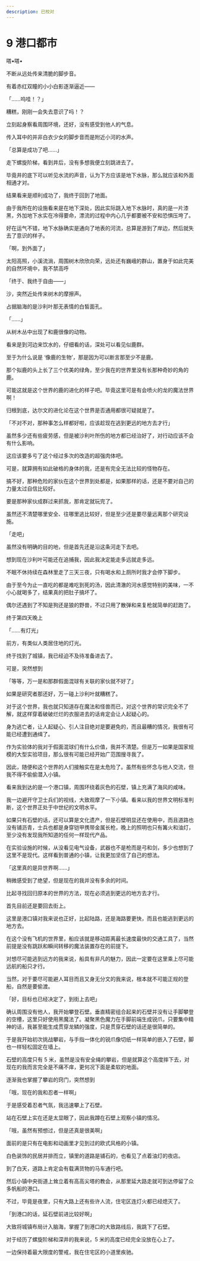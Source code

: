 ```yaml
---
description: 已校对
---
```


# 9 港口都市

嗒•嗒•

不断从远处传来清脆的脚步音。

有着赤红双瞳的小小白影逐渐逼近——

「……呜哇！？」

糟糕，刚刚一会失去意识了吗！？

立刻起身察看周围环境，还好，没有感受到他人的气息。

传入耳中的并非白衣少女的脚步音而是附近小河的水声。

「总算是成功了吧……」

走下螺旋阶梯，看到井后，没有多想我便立刻跳进去了。

毕竟井的底下可以听见水流的声音，认为下方应该是地下水脉，那么就应该和外面相通才对。

结果看来是顺利成功了，我终于回到了地面。

由于我所在的设施看来是在地下深处，因此实际跳入地下水脉时，真的是一片漆黑，外加地下水实在冷得要命，漂流的过程中内心几乎都要被不安和恐惧压垮了。

好在运气不错，地下水脉确实是通向了地表的河流，总算是游到了岸边，然后就失去了意识的样子。

「啊，到外面了」

太阳高照，小溪流淌，周围树木欣欣向荣，远处还有巍峨的群山，置身于如此完美的自然环境中，我不禁高呼

「终于、我终于自由——」

沙，突然近处传来树木的摩擦声。

占据脑海的是沙利叶那无表情的白皙面孔。

「……」

从树木丛中出现了和鹿很像的动物。

看来是到河边来饮水的，仔细看的话，深处可以看见似鹿群。

至于为什么说是 ‘像鹿的生物’，那是因为可以断言那至少不是鹿。

那个拟鹿的头上长了三个优美的绿角，至少我在的世界里没有长那种奇妙的角的鹿。

可能这就是这个世界的鹿的进化的样子吧。毕竟这里可是有会喷火的龙的魔法世界啊！

归根到底，达尔文的进化论在这个世界是否通用都很可疑就是了。

「不对不对，那种事怎么样都好啦，应该趁现在逃到更远的地方去才行」

虽然多少还有些疲劳感，但是被沙利叶所伤的地方都已经治好了，对行动应该不会有什么影响。

这应该要多亏了这个经过多次的改造的超强肉体吧。

可是，就算拥有如此破格的身体的我，还是有完全无法比较的怪物存在。

搞不好，那种危险的家伙在这个世界到处都是，如果那样的话，还是不要对自己的力量太过自信比较好。

要是那种家伙成群过来抓我，那肯定就玩完了。

虽然还不清楚哪里安全、往哪里逃比较好，但是至少还是要尽量远离那个研究设施。

「走吧」

虽然没有明确的目的地，但是首先还是沿这条河走下去吧。

想到现在沙利叶可能还在追捕我，因此我决定能走多远就走多远。







不眠不休持续在森林里走了三天三夜，只有喝水和上厕所时我才会停下脚步。

由于至今为止一直吃的都是难吃到死的汤，因此清澈的河水感觉特别的美味，一不小心就喝多了，结果真的把肚子搞坏了。

偶尔还遇到了不知是狗还是狼的野兽，不过只用了散弹和来复枪就简单的赶跑了。

终于第四天晚上

「……有灯光」

前方，有类似人类居住地的灯光。

终于找到了城镇，我已经迫不及待准备进去了。

可是，突然想到

「等等，万一是和那群假面混球有关联的家伙就不好了」

如果是研究者那还好，万一碰上沙利叶就糟糕了。

对于这个世界，我也就只知道存在魔法和怪兽而已，对这个世界的常识完全不了解，就这样穿着破破烂烂的衣服进去的话肯定会让人起疑心的。

身为逃亡者，让人起疑心、引人注目绝对是要避免的，而且最糟的情况，我很有可能已经遭到通缉了。

作为实验体的我对于假面混球们有什么价值，我并不清楚。但是万一如果是国家规模的大型实验项目，那么很有可能已经开始广范围搜寻我了。

因此，随便和这个世界的人们接触实在是太危险了。虽然有些怀念与他人交流，但我不得不偷偷潜入小镇。







看来我到达的是一个港口镇，周围环绕着灰色的石壁，镇上充满了海风的咸味。

我一边避开守卫士兵们的视线，大致观摩了一下小镇。看来以我的世界文明标准判断，这个世界正处于中世纪的文明水平。

如果只有石壁的话，还可以算是文化遗产，但是石壁明显还在使用中，而且道路也没有铺沥青，士兵也都是身穿铠甲携带金属长枪，晚上的照明也只有篝火和油灯，至少没有发现我所知道的任何一样现代产品。

在实验设施的时候，从没看见电气设备，武器也不是枪而是弓和剑，多少也想到了这里不是现代。这样看到普通的小镇，让我更加坚信了自己的想法。

「这里真的是异世界啊……」

稍微感受到了绝望，但是现在的我并没有多余的时间。

比起寻找回归原本的世界的方法，现在必须逃到更远的地方去才行。

首先目前还是要回去街上。

这里是港口镇对我来说也正好，比起陆路，还是海路要更快，而且也能逃到更远的地方去。

在这个没有飞机的世界里，船应该就是移动距离最长速度最快的交通工具了，当然前提是没有跳跃和瞬间转移的魔法装置存在的前提下。

对想尽可能逃到远方的我来说，船具有非凡的魅力，因此一定要在这里乘上尽可能远航的船只才行。

当然，对于要尽可能避人耳目而且又身无分文的我来说，根本就不可能正规的登船，自然是要偷渡。

「好，目标也已经决定了，到街上去吧」

确认周围没有他人，我开始攀登石壁。垂直精密组合起来的石壁并没有让手脚攀登的空槽，这里只好使用黑魔法了。凝聚黑色魔力在手脚前端生成锐爪，只要集中精神的话，我甚至能生成贯穿龙鳞的强度，只是贯穿石壁的话还是很简单的。

于是我开始初次挑战攀岩，与手指一体化的锐爪像切纸一样简单的嵌入了石壁，脚也一样轻松固定在墙上。

石壁的高度只有 5 米，虽然是没有安全绳的攀岩，但是就算这个高度摔下去，对现在的我而言完全是不痛不痒，更何况下面是柔软的地面。

逐渐我也掌握了攀岩的窍门，突然想到

「哦，现在的我和忍者一样啊」

于是感受着忍者气氛，我迅速攀上了石壁。

站在石壁上实在还是太显眼了，因此我蹲在石壁上观察小镇的情况。

「哦，虽然有预想过，但是还真是很美啊」

面前的是只有在电影和动画里才见到过的欧式风格的小镇。

白色装饰的民居并排而立，镇里的道路是铺石的，也看见了点着油灯的夜店。

到了白天，道路上肯定会有载满货物的马车通行吧。

然后小镇中央街道上耸立着有高高尖塔的教会，从那里延大路走就可到达停留了众多帆船的港口。

不过，毕竟是夜里，只有大路上还有些许人流，住宅区连灯火都已经熄灭了。

「到港口的话，延石壁前进比较好啊」

大致将城镇布局计入脑海，掌握了到港口的大致路线后，我跳下了石壁。

对于经历了螺旋阶梯和深井的我来说，5 米的高度已经完全没放在心上了。

一边保持着最大限度的警戒，我在住宅区的小道里疾驰。
